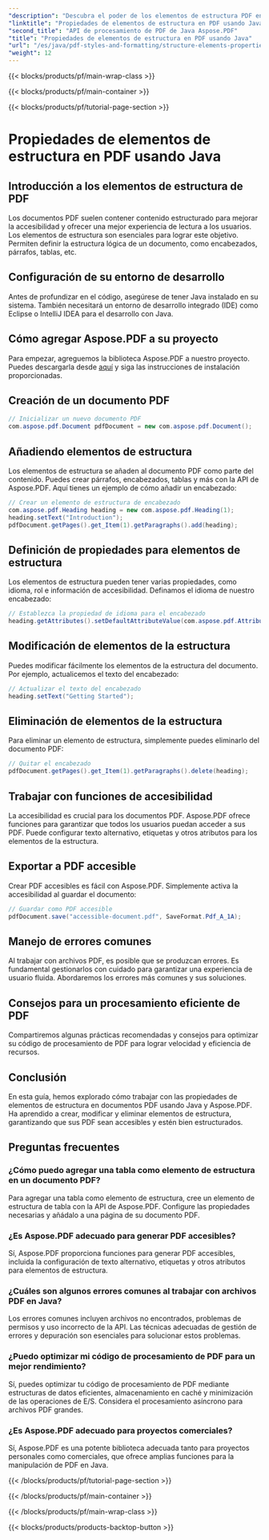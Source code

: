 ```yaml
---
"description": "Descubra el poder de los elementos de estructura PDF en Java con Aspose.PDF. Aprenda a crear, modificar y optimizar archivos PDF para facilitar su accesibilidad."
"linktitle": "Propiedades de elementos de estructura en PDF usando Java"
"second_title": "API de procesamiento de PDF de Java Aspose.PDF"
"title": "Propiedades de elementos de estructura en PDF usando Java"
"url": "/es/java/pdf-styles-and-formatting/structure-elements-properties-in-pdf-using-java/"
"weight": 12
---
```


{{< blocks/products/pf/main-wrap-class >}}

{{< blocks/products/pf/main-container >}}

{{< blocks/products/pf/tutorial-page-section >}}

# Propiedades de elementos de estructura en PDF usando Java


## Introducción a los elementos de estructura de PDF

Los documentos PDF suelen contener contenido estructurado para mejorar la accesibilidad y ofrecer una mejor experiencia de lectura a los usuarios. Los elementos de estructura son esenciales para lograr este objetivo. Permiten definir la estructura lógica de un documento, como encabezados, párrafos, tablas, etc.

## Configuración de su entorno de desarrollo

Antes de profundizar en el código, asegúrese de tener Java instalado en su sistema. También necesitará un entorno de desarrollo integrado (IDE) como Eclipse o IntelliJ IDEA para el desarrollo con Java.

## Cómo agregar Aspose.PDF a su proyecto

Para empezar, agreguemos la biblioteca Aspose.PDF a nuestro proyecto. Puedes descargarla desde [aquí](https://releases.aspose.com/pdf/java/) y siga las instrucciones de instalación proporcionadas.

## Creación de un documento PDF

```java
// Inicializar un nuevo documento PDF
com.aspose.pdf.Document pdfDocument = new com.aspose.pdf.Document();
```

## Añadiendo elementos de estructura

Los elementos de estructura se añaden al documento PDF como parte del contenido. Puedes crear párrafos, encabezados, tablas y más con la API de Aspose.PDF. Aquí tienes un ejemplo de cómo añadir un encabezado:

```java
// Crear un elemento de estructura de encabezado
com.aspose.pdf.Heading heading = new com.aspose.pdf.Heading(1);
heading.setText("Introduction");
pdfDocument.getPages().get_Item(1).getParagraphs().add(heading);
```

## Definición de propiedades para elementos de estructura

Los elementos de estructura pueden tener varias propiedades, como idioma, rol e información de accesibilidad. Definamos el idioma de nuestro encabezado:

```java
// Establezca la propiedad de idioma para el encabezado
heading.getAttributes().setDefaultAttributeValue(com.aspose.pdf.AttributeKeys.Lang, "en-US");
```

## Modificación de elementos de la estructura

Puedes modificar fácilmente los elementos de la estructura del documento. Por ejemplo, actualicemos el texto del encabezado:

```java
// Actualizar el texto del encabezado
heading.setText("Getting Started");
```

## Eliminación de elementos de la estructura

Para eliminar un elemento de estructura, simplemente puedes eliminarlo del documento PDF:

```java
// Quitar el encabezado
pdfDocument.getPages().get_Item(1).getParagraphs().delete(heading);
```

## Trabajar con funciones de accesibilidad

La accesibilidad es crucial para los documentos PDF. Aspose.PDF ofrece funciones para garantizar que todos los usuarios puedan acceder a sus PDF. Puede configurar texto alternativo, etiquetas y otros atributos para los elementos de la estructura.

## Exportar a PDF accesible

Crear PDF accesibles es fácil con Aspose.PDF. Simplemente activa la accesibilidad al guardar el documento:

```java
// Guardar como PDF accesible
pdfDocument.save("accessible-document.pdf", SaveFormat.Pdf_A_1A);
```

## Manejo de errores comunes

Al trabajar con archivos PDF, es posible que se produzcan errores. Es fundamental gestionarlos con cuidado para garantizar una experiencia de usuario fluida. Abordaremos los errores más comunes y sus soluciones.

## Consejos para un procesamiento eficiente de PDF

Compartiremos algunas prácticas recomendadas y consejos para optimizar su código de procesamiento de PDF para lograr velocidad y eficiencia de recursos.

## Conclusión

En esta guía, hemos explorado cómo trabajar con las propiedades de elementos de estructura en documentos PDF usando Java y Aspose.PDF. Ha aprendido a crear, modificar y eliminar elementos de estructura, garantizando que sus PDF sean accesibles y estén bien estructurados.

## Preguntas frecuentes

### ¿Cómo puedo agregar una tabla como elemento de estructura en un documento PDF?

Para agregar una tabla como elemento de estructura, cree un elemento de estructura de tabla con la API de Aspose.PDF. Configure las propiedades necesarias y añádalo a una página de su documento PDF.

### ¿Es Aspose.PDF adecuado para generar PDF accesibles?

Sí, Aspose.PDF proporciona funciones para generar PDF accesibles, incluida la configuración de texto alternativo, etiquetas y otros atributos para elementos de estructura.

### ¿Cuáles son algunos errores comunes al trabajar con archivos PDF en Java?

Los errores comunes incluyen archivos no encontrados, problemas de permisos y uso incorrecto de la API. Las técnicas adecuadas de gestión de errores y depuración son esenciales para solucionar estos problemas.

### ¿Puedo optimizar mi código de procesamiento de PDF para un mejor rendimiento?

Sí, puedes optimizar tu código de procesamiento de PDF mediante estructuras de datos eficientes, almacenamiento en caché y minimización de las operaciones de E/S. Considera el procesamiento asíncrono para archivos PDF grandes.

### ¿Es Aspose.PDF adecuado para proyectos comerciales?

Sí, Aspose.PDF es una potente biblioteca adecuada tanto para proyectos personales como comerciales, que ofrece amplias funciones para la manipulación de PDF en Java.

{{< /blocks/products/pf/tutorial-page-section >}}

{{< /blocks/products/pf/main-container >}}

{{< /blocks/products/pf/main-wrap-class >}}

{{< blocks/products/products-backtop-button >}}